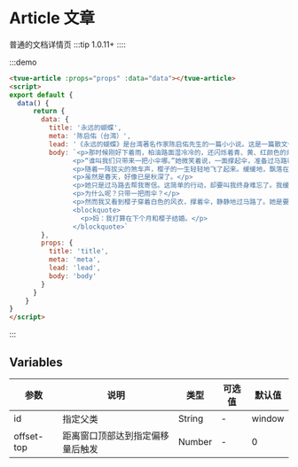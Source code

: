 
# Article 文章
普通的文档详情页
:::tip
 1.0.11+
::::




:::demo 
```html
<tvue-article :props="props" :data="data"></tvue-article>
<script>
export default {
  data() {
      return {
        data: {
          title: '永远的蝴蝶',
          meta: '陈启佑（台湾）',
          lead: '《永远的蝴蝶》是台湾著名作家陈启佑先生的一篇小小说。这是一篇散文化的微型小说，其语言具有较强的抒情色彩，立意含蓄隽永 。作品情节很简单，写的是一个凄美的爱情故事。在一个雨天，“我”的恋人樱子自愿帮“我”到马路对面去寄信。随着一阵拔尖的刹车声，樱子年轻的生命消逝了。',
          body: `<p>那时候刚好下着雨，柏油路面湿冷冷的，还闪烁着青、黄、红颜色的灯火。我们就在骑楼下躲雨，看绿色的邮筒孤独地站在街的对面。我白色风衣的大口袋里有一封要寄给南部的母亲的信。樱子说她可以撑伞过去帮我寄信。我默默点头。</p>
                <p>“谁叫我们只带来一把小伞哪。”她微笑着说，一面撑起伞，准备过马路帮我寄信。从她伞骨渗下来的小雨点，溅在我的眼镜玻璃上。</p>
                <p>随着一阵拔尖的煞车声，樱子的一生轻轻地飞了起来。缓缓地，飘落在湿冷的街面上，好像一只夜晚的蝴蝶。</p>
                <p>虽然是春天，好像已是秋深了。</p>
                <p>她只是过马路去帮我寄信。这简单的行动，却要叫我终身难忘了。我缓缓睁开眼，茫然站在骑楼下，眼里裹着滚烫的泪水。世上所有的车子都停了下来，人潮涌向马路中央。没有人知道那躺在街面的，就是我的，蝴蝶。这时她只离我五公尺，竟是那么遥远。更大的雨点溅在我的眼镜上，溅到我的生命里来。</p>
                <p>为什么呢？只带一把雨伞？</p>
                <p>然而我又看到樱子穿着白色的风衣，撑着伞，静静地过马路了。她是要帮我寄信的。那，那是一封写给南部母亲的信。我茫然站在骑楼下，我又看到永远的樱子走到街心。其实雨下得并不大，却是一生一世中最大的一场雨。而那封信是这样写的，年轻的樱子知不知道呢？</p>
                <blockquote>
                  <p>妈：我打算在下个月和樱子结婚。</p>
                </blockquote>`
        },
        props: {
          title: 'title',
          meta: 'meta',
          lead: 'lead',
          body: 'body'
        }
      }
    }
}
</script>
```
:::


## Variables

|参数|说明|类型|可选值|默认值|
|-------------|-------------------------------------------------------------|--------|------|------|
|id|指定父类|String|-|window|
|offset-top|距离窗口顶部达到指定偏移量后触发|Number|-|0|



